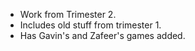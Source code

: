 - Work from Trimester 2.
- Includes old stuff from trimester 1.
- Has Gavin's and Zafeer's games added.